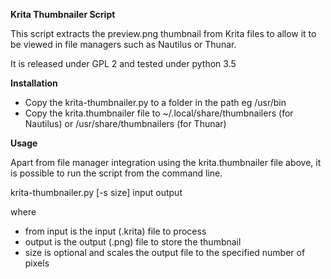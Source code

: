 **Krita Thumbnailer Script**

This script extracts the preview.png thumbnail from Krita files to allow it to be viewed in file managers such as Nautilus or Thunar.

It is released under GPL 2 and tested under python 3.5

**Installation**
* Copy the krita-thumbnailer.py to a folder in the path eg /usr/bin
* Copy the krita.thumbnailer file to ~/.local/share/thumbnailers (for Nautilus) or /usr/share/thumbnailers (for Thunar)

**Usage**

Apart from file manager integration using the krita.thumbnailer file above, it is possible to run the script from the command line.

krita-thumbnailer.py [-s size] input output

where
* from input is the input (.krita) file to process
* output is the output (.png) file to store the thumbnail
* size is optional and scales the output file to the specified number of pixels
